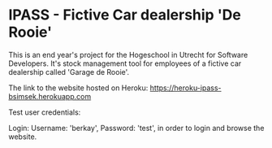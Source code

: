 # IPASS - Fictive Car dealership 'De Rooie'

This is an end year's project for the Hogeschool in Utrecht for Software Developers. It's stock management tool for employees of a fictive car dealership called 'Garage de Rooie'.

The link to the website hosted on Heroku: https://heroku-ipass-bsimsek.herokuapp.com

Test user credentials: 

Login: Username: 'berkay', Password: 'test', in order to login and browse the website.
